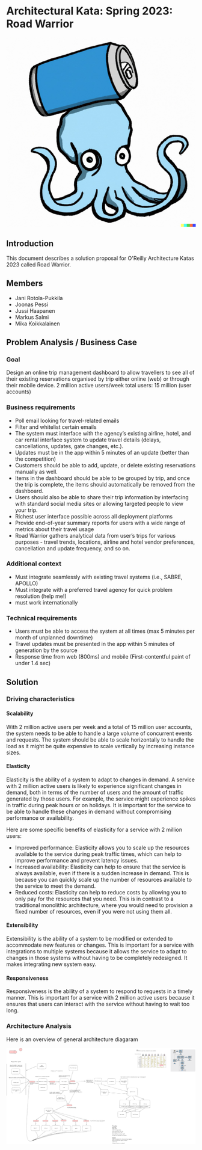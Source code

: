 # Architectural Kata: Spring 2023: Road Warrior
![logo](/resources/konttilonkero.png)

## Introduction
This document describes a solution proposal for O'Reilly Architecture Katas 2023 called Road Warrior.

## Members
- Jani Rotola-Pukkila
- Joonas Pessi
- Jussi Haapanen
- Markus Salmi
- Mika Koikkalainen 

## Problem Analysis / Business Case

### Goal

Design an online trip management dashboard to allow travellers to see all of their existing reservations organised by trip either online (web) or through their mobile device.
2 million active users/week
total users: 15 million (user accounts)

### Business requirements

- Poll email looking for travel-related emails
- Filter and whitelist certain emails
- The system must interface with the agency’s existing airline, hotel, and car rental interface system to update travel details (delays, cancellations, updates, gate changes, etc.).
- Updates must be in the app within 5 minutes of an update (better than the competition)
- Customers should be able to add, update, or delete existing reservations manually as well.
- Items in the dashboard should be able to be grouped by trip, and once the trip is complete, the items should automatically be removed from the dashboard.
- Users should also be able to share their trip information by interfacing with standard social media sites or allowing targeted people to view your trip.
- Richest user interface possible across all deployment platforms
- Provide end-of-year summary reports for users with a wide range of metrics about their travel usage
- Road Warrior gathers analytical data from user’s trips for various purposes - travel trends, locations, airline and hotel vendor preferences, cancellation and update frequency, and so on.

### Additional context

- Must integrate seamlessly with existing travel systems (i.e., SABRE, APOLLO)
- Must integrate with a preferred travel agency for quick problem resolution (help me!)
- must work internationally

### Technical requirements

- Users must be able to access the system at all times (max 5 minutes per month of unplanned downtime)
- Travel updates must be presented in the app within 5 minutes of generation by the source
- Response time from web (800ms) and mobile (First-contentful paint of under 1.4 sec)

## Solution

### Driving characteristics

#### Scalability

With 2 million active users per week and a total of 15 million user accounts,
the system needs to be able to handle a large volume of concurrent events and requests.
The system should be able to scale horizontally to handle the load as it might be quite
expensive to scale vertically by increasing instance sizes.

#### Elasticity

Elasticity is the ability of a system to adapt to changes in demand. 
A service with 2 million active users is likely to experience significant changes in demand, both in terms of the number of users and the amount of traffic generated by those users. 
For example, the service might experience spikes in traffic during peak hours or on holidays. It is important for the service to be able to handle these changes in demand without compromising performance or availability.

Here are some specific benefits of elasticity for a service with 2 million users:
- Improved performance: Elasticity allows you to scale up the resources available to the service during peak traffic times, which can help to improve performance and prevent latency issues.
- Increased availability: Elasticity can help to ensure that the service is always available, even if there is a sudden increase in demand. This is because you can quickly scale up the number of resources available to the service to meet the demand.
- Reduced costs: Elasticity can help to reduce costs by allowing you to only pay for the resources that you need. This is in contrast to a traditional monolithic architecture, where you would need to provision a fixed number of resources, even if you were not using them all.

#### Extensibility

Extensibility is the ability of a system to be modified or extended to accommodate new features or changes. This is important for a service with integrations to multiple systems because it allows the service to adapt to changes in those systems without having to be completely redesigned. It makes integrating new system easy. 

#### Responsiveness
Responsiveness is the ability of a system to respond to requests in a timely manner. This is important for a service with 2 million active users because it ensures that users can interact with the service without having to wait too long.

### Architecture Analysis

Here is an overview of general architecture diagaram

![Architecture](/resources/general_architecture.png)
